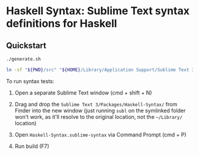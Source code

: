 # Haskell Syntax: Sublime Text syntax definitions for Haskell

## Quickstart

```bash
./generate.sh

ln -sf "${PWD}/src" "${HOME}/Library/Application Support/Sublime Text 3/Packages/Haskell-Syntax"
```

To run syntax tests:

1. Open a separate Sublime Text window (cmd + shift + N)

2. Drag and drop the `Sublime Text 3/Packages/Haskell-Syntax/` from Finder into the new window (just running `subl` on the symlinked folder won't work, as it'll resolve to the original location, not the `~/Library/` location)

3. Open `Haskell-Syntax.sublime-syntax` via Command Prompt (cmd + P)

4. Run build (F7)
